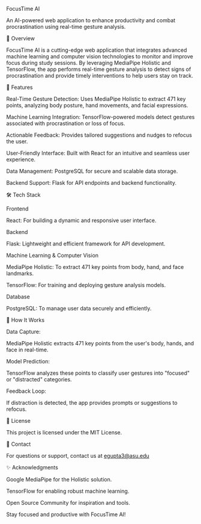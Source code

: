 FocusTime AI

An AI-powered web application to enhance productivity and combat procrastination using real-time gesture analysis.

📌 Overview

FocusTime AI is a cutting-edge web application that integrates advanced machine learning and computer vision technologies to monitor and improve focus during study sessions. By leveraging MediaPipe Holistic and TensorFlow, the app performs real-time gesture analysis to detect signs of procrastination and provide timely interventions to help users stay on track.

🌟 Features

Real-Time Gesture Detection: Uses MediaPipe Holistic to extract 471 key points, analyzing body posture, hand movements, and facial expressions.

Machine Learning Integration: TensorFlow-powered models detect gestures associated with procrastination or loss of focus.

Actionable Feedback: Provides tailored suggestions and nudges to refocus the user.

User-Friendly Interface: Built with React for an intuitive and seamless user experience.

Data Management: PostgreSQL for secure and scalable data storage.

Backend Support: Flask for API endpoints and backend functionality.

🛠️ Tech Stack

Frontend

React: For building a dynamic and responsive user interface.

Backend

Flask: Lightweight and efficient framework for API development.

Machine Learning & Computer Vision

MediaPipe Holistic: To extract 471 key points from body, hand, and face landmarks.

TensorFlow: For training and deploying gesture analysis models.

Database

PostgreSQL: To manage user data securely and efficiently.


🧠 How It Works

Data Capture:

MediaPipe Holistic extracts 471 key points from the user's body, hands, and face in real-time.

Model Prediction:

TensorFlow analyzes these points to classify user gestures into "focused" or "distracted" categories.

Feedback Loop:

If distraction is detected, the app provides prompts or suggestions to refocus.


📜 License

This project is licensed under the MIT License.

📧 Contact

For questions or support, contact us at egupta3@asu.edu

✨ Acknowledgments

Google MediaPipe for the Holistic solution.

TensorFlow for enabling robust machine learning.

Open Source Community for inspiration and tools.

Stay focused and productive with FocusTime AI!

